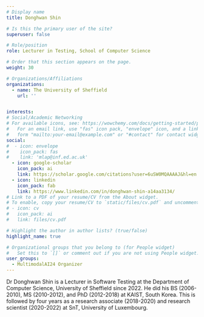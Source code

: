 ```yaml
---
# Display name
title: Donghwan Shin

# Is this the primary user of the site?
superuser: false

# Role/position
role: Lecturer in Testing, School of Computer Science

# Order that this section appears on the page.
weight: 30

# Organizations/Affiliations
organizations:
  - name: The University of Sheffield
    url: '' 


interests:
# Social/Academic Networking
# For available icons, see: https://wowchemy.com/docs/getting-started/page-builder/#icons
#   For an email link, use "fas" icon pack, "envelope" icon, and a link in the
#   form "mailto:your-email@example.com" or "#contact" for contact widget.
social:
#  - icon: envelope
#    icon_pack: fas
#    link: 'mlap@inf.ed.ac.uk'
  - icon: google-scholar
    icon_pack: ai
    link: https://scholar.google.com/citations?user=6uSW0MQAAAAJ&hl=en
  - icon: linkedin
    icon_pack: fab
    link: https://www.linkedin.com/in/donghwan-shin-a14aa3134/
# Link to a PDF of your resume/CV from the About widget.
# To enable, copy your resume/CV to `static/files/cv.pdf` and uncomment the lines below.
# - icon: cv
#   icon_pack: ai
#   link: files/cv.pdf

# Highlight the author in author lists? (true/false)
highlight_name: true

# Organizational groups that you belong to (for People widget)
#   Set this to `[]` or comment out if you are not using People widget.
user_groups:
  - MultimodalAI24 Organizer
---
```

Dr Donghwan Shin is a Lecturer in Software Testing at the Department of Computer Science, University of Sheffield since 2022. He did his BS (2006-2010), MS (2010-2012), and PhD (2012-2018) at KAIST, South Korea. This is followed by four years as a research associate (2018-2020) and research scientist (2020-2022) at SnT, University of Luxembourg.
